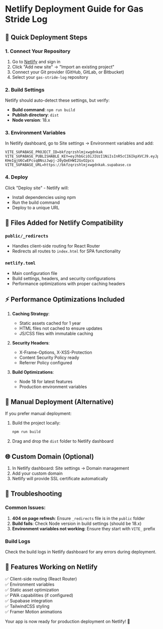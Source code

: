 # Netlify Deployment Guide for Gas Stride Log

## 🚀 Quick Deployment Steps

### 1. Connect Your Repository
1. Go to [Netlify](https://netlify.com) and sign in
2. Click "Add new site" → "Import an existing project"
3. Connect your Git provider (GitHub, GitLab, or Bitbucket)
4. Select your `gas-stride-log` repository

### 2. Build Settings
Netlify should auto-detect these settings, but verify:

- **Build command**: `npm run build`
- **Publish directory**: `dist`
- **Node version**: 18.x

### 3. Environment Variables
In Netlify dashboard, go to Site settings → Environment variables and add:

```
VITE_SUPABASE_PROJECT_ID=bkfzqrzshlmjxwgdnkak
VITE_SUPABASE_PUBLISHABLE_KEY=eyJhbGciOiJIUzI1NiIsInR5cCI6IkpXVCJ9.eyJpc3MiOiJzdXBhYmFzZSIsInJlZiI6ImJrZnpxcnpzaGxtanh3Z2Rua2FrIiwicm9sZSI6ImFub24iLCJpYXQiOjE3NTcyMTE1NjUsImV4cCI6MjA3Mjc4NzU2NX0.m-KHeIgjU6CwEPcsqBNszJwpj-20yQeEHWI2GvO2pcs
VITE_SUPABASE_URL=https://bkfzqrzshlmjxwgdnkak.supabase.co
```

### 4. Deploy
Click "Deploy site" - Netlify will:
- Install dependencies using npm
- Run the build command
- Deploy to a unique URL

## 📁 Files Added for Netlify Compatibility

### `public/_redirects`
- Handles client-side routing for React Router
- Redirects all routes to `index.html` for SPA functionality

### `netlify.toml`
- Main configuration file
- Build settings, headers, and security configurations
- Performance optimizations with proper caching headers

## ⚡ Performance Optimizations Included

1. **Caching Strategy**:
   - Static assets cached for 1 year
   - HTML files not cached to ensure updates
   - JS/CSS files with immutable caching

2. **Security Headers**:
   - X-Frame-Options, X-XSS-Protection
   - Content Security Policy ready
   - Referrer Policy configured

3. **Build Optimizations**:
   - Node 18 for latest features
   - Production environment variables

## 🔧 Manual Deployment (Alternative)

If you prefer manual deployment:

1. Build the project locally:
   ```bash
   npm run build
   ```

2. Drag and drop the `dist` folder to Netlify dashboard

## 🌐 Custom Domain (Optional)

1. In Netlify dashboard: Site settings → Domain management
2. Add your custom domain
3. Netlify will provide SSL certificate automatically

## 🚨 Troubleshooting

### Common Issues:

1. **404 on page refresh**: Ensure `_redirects` file is in the `public` folder
2. **Build fails**: Check Node version in build settings (should be 18.x)
3. **Environment variables not working**: Ensure they start with `VITE_` prefix

### Build Logs
Check the build logs in Netlify dashboard for any errors during deployment.

## 📱 Features Working on Netlify

✅ Client-side routing (React Router)  
✅ Environment variables  
✅ Static asset optimization  
✅ PWA capabilities (if configured)  
✅ Supabase integration  
✅ TailwindCSS styling  
✅ Framer Motion animations  

Your app is now ready for production deployment on Netlify! 🎉
